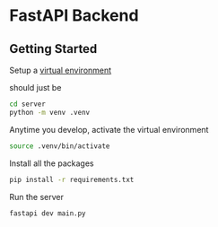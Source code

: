 # FastAPI Backend

## Getting Started

Setup a [virtual environment](https://fastapi.tiangolo.com/virtual-environments/#create-a-virtual-environment)

should just be
```bash
cd server
python -m venv .venv
```

Anytime you develop, activate the virtual environment
```bash
source .venv/bin/activate
```
Install all the packages
```bash
pip install -r requirements.txt
```
Run the server
```bash
fastapi dev main.py
```